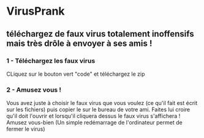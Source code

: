 # VirusPrank
## téléchargez de faux virus totalement inoffensifs mais très drôle à envoyer à ses amis !

### 1 - Téléchargez les faux virus 
CLiquez sur le bouton vert "code" et téléchargez le zip

### 2 - Amusez vous !
Vous avez juste à choisir le faux virus que vous voulez 
(ce qu'il fait est écrit sur les fichiers) 
puis copier le sur le bureau de votre ami.
Faites lui croire qu'il doit l'ouvrir et lorsqu'il cliquera dessus
le faux virus s'affichera ! 
Amusez vous-bien
(Un simple redémarrage de l'ordinateur permet de fermer le virus)

